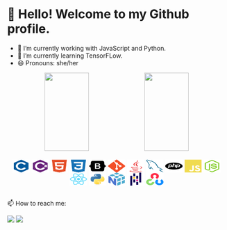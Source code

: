# 👋 Hello! Welcome to my Github profile.
- 🔭 I’m currently working with JavaScript and Python.
- 🌱 I’m currently learning TensorFLow.
- 😄 Pronouns: she/her
<div align="center">
  <img  height="180em" width="45%" src="https://github-readme-stats.vercel.app/api?username=Bianca-karoline&show_icons=true&theme=transparent&count_private=true">
  <img  height="180em" width="45%" src="https://github-readme-stats.vercel.app/api/top-langs/?username=Bianca-karoline&layout=compact&theme=transparent&count_private=true">
</div>
<br>

<div align="center">
  <img align="center" alt="C" height="30" width="40" src="https://github.com/devicons/devicon/blob/master/icons/c/c-plain.svg">  
  <img align="center" alt="Csharp" height="30" width="40" src="https://github.com/devicons/devicon/blob/master/icons/csharp/csharp-plain.svg">  
  <img align="center" alt="HTML5" height="30" width="40" src="https://github.com/devicons/devicon/blob/master/icons/html5/html5-plain.svg">  
  <img align="center" alt="CSS3" height="30" width="40" src="https://github.com/devicons/devicon/blob/master/icons/css3/css3-plain.svg"> 
  <img align="center" alt="Bootstrap" height="30" width="40" src="https://github.com/devicons/devicon/blob/master/icons/bootstrap/bootstrap-plain.svg">
  <img align="center" alt="Git" height="30" width="40" src="https://github.com/devicons/devicon/blob/master/icons/git/git-plain.svg">   
  <img align="center" alt="Java" height="30" width="40" src="https://github.com/devicons/devicon/blob/master/icons/java/java-plain.svg">  
  <img align="center" alt="Mysql" height="30" width="40" src="https://github.com/devicons/devicon/blob/master/icons/mysql/mysql-plain.svg">  
  <img align="center" alt="PHP" height="30" width="40" src="https://github.com/devicons/devicon/blob/master/icons/php/php-plain.svg">  
  <img align="center" alt="JavaScript" height="30" width="40" src="https://github.com/devicons/devicon/blob/master/icons/javascript/javascript-plain.svg">  
  <img align="center" alt="NodeJs" height="30" width="40" src="https://github.com/devicons/devicon/blob/master/icons/nodejs/nodejs-plain.svg">  
  <img align="center" alt="React" height="30" width="40" src="https://github.com/devicons/devicon/blob/master/icons/react/react-original.svg">  
  <img align="center" alt="Python" height="30" width="40" src="https://github.com/devicons/devicon/blob/master/icons/python/python-original.svg">  
  <img align="center" alt="Numpy" height="30" width="40" src="https://github.com/devicons/devicon/blob/master/icons/numpy/numpy-original.svg"> 
  <img align="center" alt="Pandas" height="30" width="40" src="https://github.com/devicons/devicon/blob/master/icons/pandas/pandas-original.svg"> 
  <img align="center" alt="OpenCV" height="30" width="40" src="https://github.com/devicons/devicon/blob/master/icons/opencv/opencv-original.svg"> 
</div>
<br>


📫 How to reach me:
<div>
<a href="https://www.kaggle.com/biancakaroline" target="_blank"><img src="https://img.shields.io/badge/Kaggle-20BEFF?style=for-the-badge&logo=Kaggle&logoColor=white" target="_blank"></a>
<a href="mailto:biancakarolineferreira14@gmail.com" target="_blank"><img src="https://img.shields.io/badge/Gmail-D14836?style=for-the-badge&logo=gmail&logoColor=white" target="_blank"></a>
</div>
<!--
**Bianca-karoline/Bianca-karoline** is a ✨ _special_ ✨ repository because its `README.md` (this file) appears on your GitHub profile.

Here are some ideas to get you started:

- 🔭 I’m currently working on ...
- 🌱 I’m currently learning ...
- 👯 I’m looking to collaborate on ...
- 🤔 I’m looking for help with ...
- 💬 Ask me about ...
- 📫 How to reach me:...
- 😄 Pronouns: ...
- ⚡ Fun fact: ...
-->
